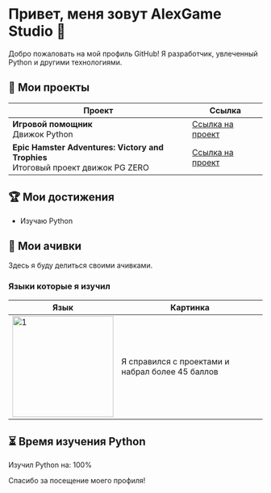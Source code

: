 # Привет, меня зовут AlexGame Studio 👋

Добро пожаловать на мой профиль GitHub! Я разработчик, увлеченный Python и другими технологиями.

## 📂 Мои проекты

| Проект | Ссылка |
|--------|--------|
| **Игровой помощник**<br>Движок Python| [Ссылка на проект](https://hub.kodland.org/project/266062) |
| **Epic Hamster Adventures: Victory and Trophies**<br> Итоговый проект движок PG ZERO | [Ссылка на проект](https://hub.kodland.org/project/300755) |
## 🏆 Мои достижения

- Изучаю Python 

## 📜 Мои ачивки

Здесь я буду делиться своими ачивками.

### Языки которые я изучил

| Язык| Картинка |
|------------|-----------|
| <img srs="https://i.ibb.co/K5ZfRGc/image-3.png" alt="1" width="200"/> | Я справился с проектами и набрал более 45 баллов |

## ⏳ Время изучения Python

Изучил Python на: 100%



Спасибо за посещение моего профиля! 
